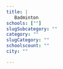 ```yaml
---
title: |
   Badminton
schools: [""]
slugSubcategory: ""
category: ""
slugCategory: ""
schoolscount: ""
city: ""

---
```



